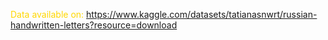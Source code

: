  <span style="color:gold;">Data available on:</span>
https://www.kaggle.com/datasets/tatianasnwrt/russian-handwritten-letters?resource=download
